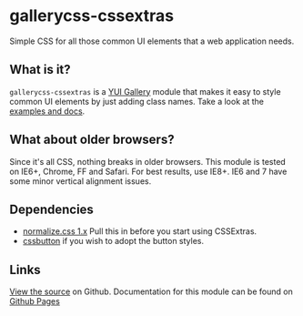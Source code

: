 gallerycss-cssextras
====================

Simple CSS for all those common UI elements that a web application needs. 


What is it?
-----------

`gallerycss-cssextras` is a [YUI Gallery](http://yuilibrary.com/gallery/) module that makes it easy to style common UI elements by just adding class names. Take a look at the [examples and docs](http://tilomitra.github.com/cssextras/).


What about older browsers?
--------------------------

Since it's all CSS, nothing breaks in older browsers. This module is tested on IE6+, Chrome, FF and Safari. For best results, use IE8+. IE6 and 7 have some minor vertical alignment issues.


Dependencies
------------

* [normalize.css 1.x](http://necolas.github.com/normalize.css/) Pull this in before you start using CSSExtras.
* [cssbutton](http://yuilibrary.com/yui/docs/button/#usecssbutton) if you wish to adopt the button styles.

Links
-----

[View the source](https://github.com/tilomitra/cssextras/) on Github. Documentation for this module can be found on [Github Pages](http://tilomitra.github.com/cssextras/)

